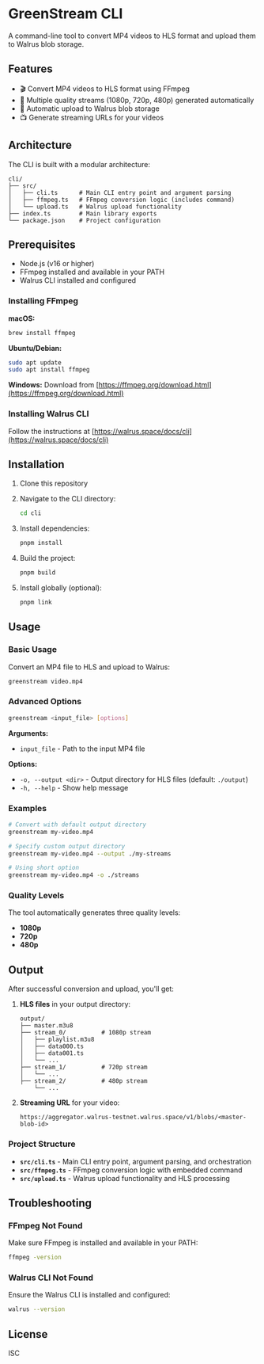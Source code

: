 # GreenStream CLI

A command-line tool to convert MP4 videos to HLS format and upload them to Walrus blob storage.

## Features

- 🎬 Convert MP4 videos to HLS format using FFmpeg
- 🎯 Multiple quality streams (1080p, 720p, 480p) generated automatically
- 🚀 Automatic upload to Walrus blob storage
- 📺 Generate streaming URLs for your videos

## Architecture

The CLI is built with a modular architecture:

```
cli/
├── src/
│   ├── cli.ts      # Main CLI entry point and argument parsing
│   ├── ffmpeg.ts   # FFmpeg conversion logic (includes command)
│   └── upload.ts   # Walrus upload functionality
├── index.ts        # Main library exports
└── package.json    # Project configuration
```

## Prerequisites

- Node.js (v16 or higher)
- FFmpeg installed and available in your PATH
- Walrus CLI installed and configured

### Installing FFmpeg

**macOS:**
```bash
brew install ffmpeg
```

**Ubuntu/Debian:**
```bash
sudo apt update
sudo apt install ffmpeg
```

**Windows:**
Download from [https://ffmpeg.org/download.html](https://ffmpeg.org/download.html)

### Installing Walrus CLI

Follow the instructions at [https://walrus.space/docs/cli](https://walrus.space/docs/cli)

## Installation

1. Clone this repository
2. Navigate to the CLI directory:
   ```bash
   cd cli
   ```

3. Install dependencies:
   ```bash
   pnpm install
   ```

4. Build the project:
   ```bash
   pnpm build
   ```

5. Install globally (optional):
   ```bash
   pnpm link
   ```

## Usage

### Basic Usage

Convert an MP4 file to HLS and upload to Walrus:

```bash
greenstream video.mp4
```

### Advanced Options

```bash
greenstream <input_file> [options]
```

**Arguments:**
- `input_file` - Path to the input MP4 file

**Options:**
- `-o, --output <dir>` - Output directory for HLS files (default: `./output`)
- `-h, --help` - Show help message

### Examples

```bash
# Convert with default output directory
greenstream my-video.mp4

# Specify custom output directory
greenstream my-video.mp4 --output ./my-streams

# Using short option
greenstream my-video.mp4 -o ./streams
```

### Quality Levels

The tool automatically generates three quality levels:
- **1080p**
- **720p**
- **480p**

## Output

After successful conversion and upload, you'll get:

1. **HLS files** in your output directory:
   ```
   output/
   ├── master.m3u8
   ├── stream_0/          # 1080p stream
   │   ├── playlist.m3u8
   │   ├── data000.ts
   │   ├── data001.ts
   │   └── ...
   ├── stream_1/          # 720p stream
   │   └── ...
   ├── stream_2/          # 480p stream
       └── ...
   ```

2. **Streaming URL** for your video:
   ```
   https://aggregator.walrus-testnet.walrus.space/v1/blobs/<master-blob-id>
   ```

### Project Structure

- **`src/cli.ts`** - Main CLI entry point, argument parsing, and orchestration
- **`src/ffmpeg.ts`** - FFmpeg conversion logic with embedded command
- **`src/upload.ts`** - Walrus upload functionality and HLS processing

## Troubleshooting

### FFmpeg Not Found

Make sure FFmpeg is installed and available in your PATH:

```bash
ffmpeg -version
```

### Walrus CLI Not Found

Ensure the Walrus CLI is installed and configured:

```bash
walrus --version
```

## License

ISC 